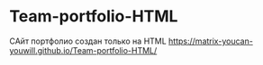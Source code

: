 # Team-portfolio-HTML
САйт портфолио создан только на HTML
 https://matrix-youcan-youwill.github.io/Team-portfolio-HTML/
